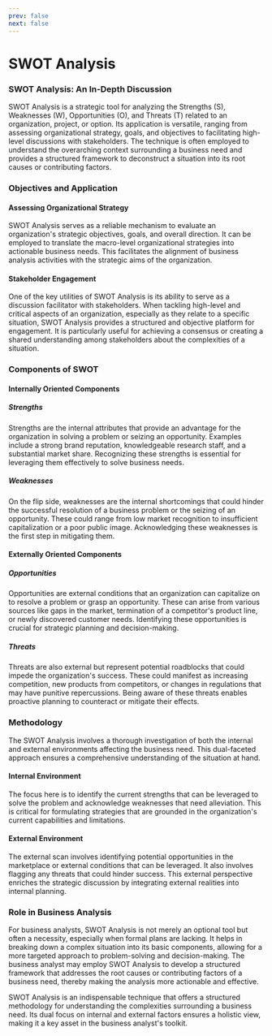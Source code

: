 ```yaml
---
prev: false
next: false
---
```


# SWOT Analysis

### SWOT Analysis: An In-Depth Discussion

SWOT Analysis is a strategic tool for analyzing the Strengths (S), Weaknesses (W), Opportunities (O), and Threats (T) related to an organization, project, or option. Its application is versatile, ranging from assessing organizational strategy, goals, and objectives to facilitating high-level discussions with stakeholders. The technique is often employed to understand the overarching context surrounding a business need and provides a structured framework to deconstruct a situation into its root causes or contributing factors.

### Objectives and Application

#### Assessing Organizational Strategy

SWOT Analysis serves as a reliable mechanism to evaluate an organization's strategic objectives, goals, and overall direction. It can be employed to translate the macro-level organizational strategies into actionable business needs. This facilitates the alignment of business analysis activities with the strategic aims of the organization.

#### Stakeholder Engagement

One of the key utilities of SWOT Analysis is its ability to serve as a discussion facilitator with stakeholders. When tackling high-level and critical aspects of an organization, especially as they relate to a specific situation, SWOT Analysis provides a structured and objective platform for engagement. It is particularly useful for achieving a consensus or creating a shared understanding among stakeholders about the complexities of a situation.

### Components of SWOT

#### Internally Oriented Components

##### Strengths

Strengths are the internal attributes that provide an advantage for the organization in solving a problem or seizing an opportunity. Examples include a strong brand reputation, knowledgeable research staff, and a substantial market share. Recognizing these strengths is essential for leveraging them effectively to solve business needs.

##### Weaknesses

On the flip side, weaknesses are the internal shortcomings that could hinder the successful resolution of a business problem or the seizing of an opportunity. These could range from low market recognition to insufficient capitalization or a poor public image. Acknowledging these weaknesses is the first step in mitigating them.

#### Externally Oriented Components

##### Opportunities

Opportunities are external conditions that an organization can capitalize on to resolve a problem or grasp an opportunity. These can arise from various sources like gaps in the market, termination of a competitor's product line, or newly discovered customer needs. Identifying these opportunities is crucial for strategic planning and decision-making.

##### Threats

Threats are also external but represent potential roadblocks that could impede the organization's success. These could manifest as increasing competition, new products from competitors, or changes in regulations that may have punitive repercussions. Being aware of these threats enables proactive planning to counteract or mitigate their effects.

### Methodology

The SWOT Analysis involves a thorough investigation of both the internal and external environments affecting the business need. This dual-faceted approach ensures a comprehensive understanding of the situation at hand.

#### Internal Environment

The focus here is to identify the current strengths that can be leveraged to solve the problem and acknowledge weaknesses that need alleviation. This is critical for formulating strategies that are grounded in the organization's current capabilities and limitations.

#### External Environment

The external scan involves identifying potential opportunities in the marketplace or external conditions that can be leveraged. It also involves flagging any threats that could hinder success. This external perspective enriches the strategic discussion by integrating external realities into internal planning.

### Role in Business Analysis

For business analysts, SWOT Analysis is not merely an optional tool but often a necessity, especially when formal plans are lacking. It helps in breaking down a complex situation into its basic components, allowing for a more targeted approach to problem-solving and decision-making. The business analyst may employ SWOT Analysis to develop a structured framework that addresses the root causes or contributing factors of a business need, thereby making the analysis more actionable and effective.

SWOT Analysis is an indispensable technique that offers a structured methodology for understanding the complexities surrounding a business need. Its dual focus on internal and external factors ensures a holistic view, making it a key asset in the business analyst's toolkit.
